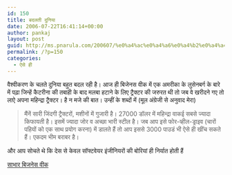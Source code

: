 ```yaml
---
id: 150
title: बदलती दुनिया
date: 2006-07-22T16:41:14+00:00
author: pankaj
layout: post
guid: http://ms.pnarula.com/200607/%e0%a4%ac%e0%a4%a6%e0%a4%b2%e0%a4%a4%e0%a5%80-%e0%a4%a6%e0%a5%81%e0%a4%a8%e0%a4%bf%e0%a4%af%e0%a4%be/
permalink: /?p=150
categories:
  - ऐसे ही
---
```

वैश्वीकरण के चलते दुनिया बहुत बदल रही है। आज ही बिजेनस वीक में एक अमरीका के लुसेनबर्ग के बारे में पढ़ा जिन्हें कैटरीना की तबाही के बाद मलबा हटाने के लिए ट्रैक्टर की जरुरत थी तो जब वे खरीदने गए तो लाऐ अपना महिन्द्रा ट्रैक्टर। है न मजे की बात। उन्हीं के शब्दों में (मूल अंग्रेजी से अनुवाद मेरा)

> मैंनें सारी जिंदगी ट्रैक्टरों, मशीनों में गुजारी है। 27000 डॉलर में महिन्द्रा वाकई सबसे ज्यादा किफायती है। इसमें ज्यादा जोर व अच्छा भारी स्टील है। जब आप इसे फोर-व्हील-ड्राइव (चारों पहियों को एक साथ प्रयोग करना) में डालते हैं तो आप इससे 3000 पाउडं भी ऐसे ही खींच सकते हैं। एकदम भीम बराबर है।

और आप सोचते थे कि देस से केवल सॉफ्टवेयर इंजीनियरों की बोरियां ही निर्यात होती हैं&nbsp;
  
[साभार   बिजनेस वीक](http://www.businessweek.com/magazine/content/06_31/b3995001.htm?campaign_id=nws_insdr_jul21&link_position=link1)
